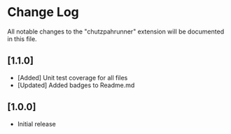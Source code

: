# Change Log

All notable changes to the "chutzpahrunner" extension will be documented in this file.

## [1.1.0]

- [Added] Unit test coverage for all files
- [Updated] Added badges to Readme.md

## [1.0.0]

- Initial release